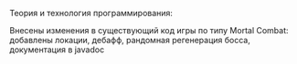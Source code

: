 Теория и технология программирования:

Внесены изменения в существующий код игры по типу Mortal Combat: добавлены локации, дебафф, рандомная регенерация босса, документация в javadoc
